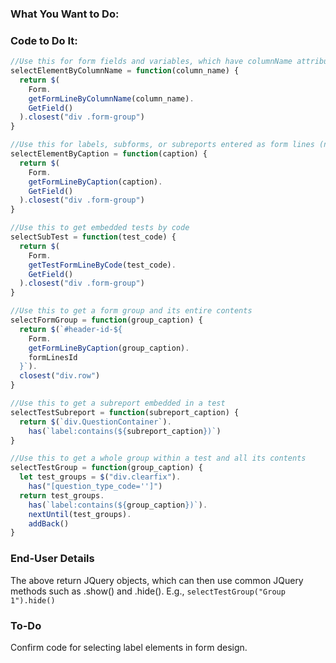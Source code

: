 ### What You Want to Do:

### Code to Do It:
```javascript
//Use this for form fields and variables, which have columnName attributes
selectElementByColumnName = function(column_name) {
  return $(
    Form.
    getFormLineByColumnName(column_name).
    GetField()
  ).closest("div .form-group")
}

//Use this for labels, subforms, or subreports entered as form lines (not embedded in tests). Also works for form fields if field caption is preferred.
selectElementByCaption = function(caption) {
  return $(
    Form.
    getFormLineByCaption(caption).
    GetField()
  ).closest("div .form-group")
}

//Use this to get embedded tests by code
selectSubTest = function(test_code) {
  return $(
    Form.
    getTestFormLineByCode(test_code).
    GetField()
  ).closest("div .form-group")
}

//Use this to get a form group and its entire contents
selectFormGroup = function(group_caption) {
  return $(`#header-id-${
    Form.
    getFormLineByCaption(group_caption).
    formLinesId
  }`).
  closest("div.row")
}

//Use this to get a subreport embedded in a test
selectTestSubreport = function(subreport_caption) {
  return $(`div.QuestionContainer`).
    has(`label:contains(${subreport_caption})`)
}

//Use this to get a whole group within a test and all its contents
selectTestGroup = function(group_caption) {
  let test_groups = $("div.clearfix").
    has("[question_type_code='']")
  return test_groups.
    has(`label:contains(${group_caption})`).
    nextUntil(test_groups).
    addBack()
}
```

### End-User Details
The above return JQuery objects, which can then use common JQuery methods such as .show() and .hide().
E.g., `selectTestGroup("Group 1").hide()`

### To-Do
Confirm code for selecting label elements in form design.
